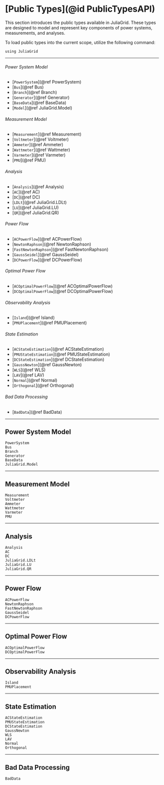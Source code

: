 # [Public Types](@id PublicTypesAPI)
This section introduces the public types available in JuliaGrid. These types are designed to model and represent key components of power systems, measurements, and analyses.

To load public types into the current scope, utilize the following command:
```@example LoadApi
using JuliaGrid
```

---

###### Power System Model
* [`PowerSystem`](@ref PowerSystem)
* [`Bus`](@ref Bus)
* [`Branch`](@ref Branch)
* [`Generator`](@ref Generator)
* [`BaseData`](@ref BaseData)
* [`Model`](@ref JuliaGrid.Model)

###### Measurement Model
* [`Measurement`](@ref Measurement)
* [`Voltmeter`](@ref Voltmeter)
* [`Ammeter`](@ref Ammeter)
* [`Wattmeter`](@ref Wattmeter)
* [`Varmeter`](@ref Varmeter)
* [`PMU`](@ref PMU)

###### Analysis
* [`Analysis`](@ref Analysis)
* [`AC`](@ref AC)
* [`DC`](@ref DC)
* [`LDLt`](@ref JuliaGrid.LDLt)
* [`LU`](@ref JuliaGrid.LU)
* [`QR`](@ref JuliaGrid.QR)

###### Power Flow
* [`ACPowerFlow`](@ref ACPowerFlow)
* [`NewtonRaphson`](@ref NewtonRaphson)
* [`FastNewtonRaphson`](@ref FastNewtonRaphson)
* [`GaussSeidel`](@ref GaussSeidel)
* [`DCPowerFlow`](@ref DCPowerFlow)

###### Optimal Power Flow
* [`ACOptimalPowerFlow`](@ref ACOptimalPowerFlow)
* [`DCOptimalPowerFlow`](@ref DCOptimalPowerFlow)

###### Observability Analysis
* [`Island`](@ref Island)
* [`PMUPlacement`](@ref PMUPlacement)

###### State Estimation
* [`ACStateEstimation`](@ref ACStateEstimation)
* [`PMUStateEstimation`](@ref PMUStateEstimation)
* [`DCStateEstimation`](@ref DCStateEstimation)
* [`GaussNewton`](@ref GaussNewton)
* [`WLS`](@ref WLS)
* [`LAV`](@ref LAV)
* [`Normal`](@ref Normal)
* [`Orthogonal`](@ref Orthogonal)

###### Bad Data Processing
* [`BadData`](@ref BadData)

---

## Power System Model
```@docs
PowerSystem
Bus
Branch
Generator
BaseData
JuliaGrid.Model
```

---

## Measurement Model
```@docs
Measurement
Voltmeter
Ammeter
Wattmeter
Varmeter
PMU
```

---

## Analysis
```@docs
Analysis
AC
DC
JuliaGrid.LDLt
JuliaGrid.LU
JuliaGrid.QR
```

---

## Power Flow
```@docs
ACPowerFlow
NewtonRaphson
FastNewtonRaphson
GaussSeidel
DCPowerFlow
```

---

## Optimal Power Flow
```@docs
ACOptimalPowerFlow
DCOptimalPowerFlow
```

---

## Observability Analysis
```@docs
Island
PMUPlacement
```

---

## State Estimation
```@docs
ACStateEstimation
PMUStateEstimation
DCStateEstimation
GaussNewton
WLS
LAV
Normal
Orthogonal
```

---

## Bad Data Processing
```@docs
BadData
```